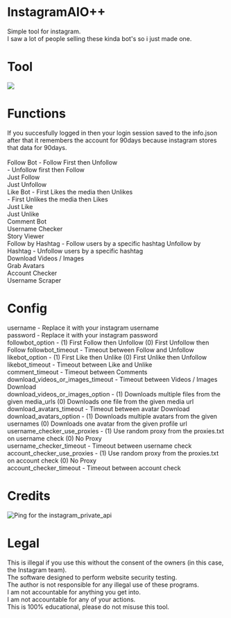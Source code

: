 # InstagramAIO++
 Simple tool for instagram.<br/>I saw a lot of people selling these kinda bot's so i just made one.

# Tool
![](https://i.ibb.co/hYSfrQZ/tool.png)

# Functions
 If you succesfully logged in then your login session saved to the info.json after that it remembers the account for 90days because instagram stores that data for 90days.<br/><br/>
 Follow Bot
	- Follow First then Unfollow<br/>
	- Unfollow first then Follow<br/>
 Just Follow<br/>
 Just Unfollow<br/>
 Like Bot
    - First Likes the media then Unlikes<br/>
	- First Unlikes the media then Likes<br/>
 Just Like<br/>
 Just Unlike<br/>
 Comment Bot<br/>
 Username Checker<br/>
 Story Viewer<br/>
 Follow by Hashtag
    - Follow users by a specific hashtag
 Unfollow by Hashtag
    - Unfollow users by a specific hashtag<br/>
 Download Videos / Images<br/>
 Grab Avatars<br/>
 Account Checker<br/>
 Username Scraper<br/>
 
# Config
 username
    - Replace it with your instagram username<br/>
 password
    - Replace it with your instagram password<br/>
 followbot_option
	- (1) First Follow then Unfollow (0) First Unfollow then Follow
 followbot_timeout
    - Timeout between Follow and Unfollow<br/>
 likebot_option
    - (1) First Like then Unlike (0) First Unlike then Unfollow<br/>
 likebot_timeout
    - Timeout between Like and Unlike<br/>
 comment_timeout
    - Timeout between Comments<br/>
 download_videos_or_images_timeout
    - Timeout between Videos / Images Download<br/>
 download_videos_or_images_option
    - (1) Downloads multiple files from the given media_urls (0) Downloads one file from the given media url<br/>
 download_avatars_timeout
    - Timeout between avatar Download<br/>
 download_avatars_option
    - (1) Downloads multiple avatars from the given usernames (0) Downloads one avatar from the given profile url<br/>
 username_checker_use_proxies
    - (1) Use random proxy from the proxies.txt on username check (0) No Proxy<br/>
 username_checker_timeout
    - Timeout between username check<br/>
 account_checker_use_proxies
     - (1) Use random proxy from the proxies.txt on account check (0) No Proxy<br/>
 account_checker_timeout
    - Timeout between account check<br/>
 
# Credits
 ![Ping for the instagram_private_api](https://github.com/ping)
  
# Legal
 This is illegal if you use this without the consent of the owners (in this case, the Instagram team).<br/>
 The software designed to perform website security testing.<br/>
 The author is not responsible for any illegal use of these programs.<br/>
 I am not accountable for anything you get into.<br/>
 I am not accountable for any of your actions.<br/>
 This is 100% educational, please do not misuse this tool.